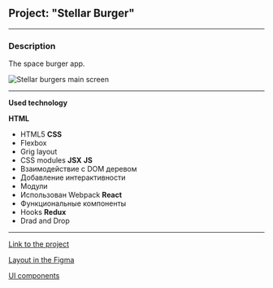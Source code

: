 ## Project: "Stellar Burger"

___________________________

### Description

The space burger app.


![Stellar burgers main screen](https://i.ibb.co/Ch6nYZt/Stellar-Burger.png)

___________________________

**Used technology**

**HTML**
* HTML5
**CSS**
* Flexbox
* Grig layout
* CSS modules
**JSX**
**JS**
* Взаимодействие с DOM деревом
* Добавление интерактивности
* Модули
* Использован Webpack
**React**
* Функциональные компоненты
* Hooks
**Redux**
* Drad and Drop
___________________________

[Link to the project](https://mary-an-safronova.github.io/react-burger/)

[Layout in the Figma](https://www.figma.com/file/ocw9a6hNGeAejl4F3G9fp8/React-_-Проектные-задачи-(3-месяца)_external_link?node-id=2974-2989&t=UK3EXbNuIqsj9YKX-0)

[UI components](https://www.npmjs.com/package/@ya.praktikum/react-developer-burger-ui-components)